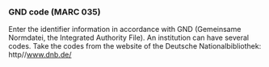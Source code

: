 ### GND code (MARC 035)

Enter the identifier information in accordance with GND (Gemeinsame Normdatei, the Integrated Authority File). An institution can have several codes. Take the codes from the website of the Deutsche Nationalbibliothek: http//www.dnb.de/
